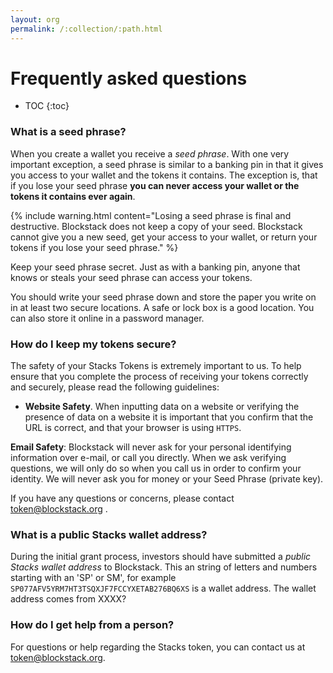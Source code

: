 ```yaml
---
layout: org
permalink: /:collection/:path.html
---
```

# Frequently asked questions

* TOC
{:toc}


### What is a seed phrase?

When you create a wallet you receive a _seed phrase_. With one very important
exception, a seed phrase is similar to a banking pin in that it gives you
access to your wallet and the tokens it contains.  The exception is, that if you
lose your seed phrase **you can never access your wallet or the tokens it contains
ever again**.

{% include warning.html content="Losing a seed phrase is final and destructive.
Blockstack does not keep a copy of your seed. Blockstack cannot give you a new
seed, get your access to your wallet, or return your tokens if you lose your
seed phrase." %}

Keep your seed phrase secret. Just as with a banking pin, anyone that knows or
steals your seed phrase can access your tokens.

You should write your seed phrase down and store the paper you write on in at
least two secure locations. A safe or lock box is a good location. You can also
store it online in a password manager.

### How do I keep my tokens secure?

The safety of your Stacks Tokens is extremely important to us. To help ensure
that you complete the process of receiving your tokens correctly and securely,
please read the following guidelines:

* **Website Safety**. When inputting data on a website or verifying the presence of data on a website it is important that you confirm that the URL is correct, and that your browser is using `HTTPS`.

**Email Safety**: Blockstack will never ask for your personal identifying information over e-mail, or call you directly. When we ask verifying questions, we will only do so when you call us in order to confirm your identity. We will never ask you for money or your Seed Phrase (private key).

If you have any questions or concerns, please contact <token@blockstack.org> .

### What is a public Stacks wallet address?

During the initial grant process, investors should have submitted a _public Stacks wallet address_ to Blockstack. This an string of letters and numbers starting with an 'SP' or SM', for example `SP077AFV5YRM7HT3TSQXJF7FCCYXETAB276BQ6XS` is a wallet address. The wallet address comes from XXXX?

### How do I get help from a person?

For questions or help regarding the Stacks token, you can contact us at <token@blockstack.org>.
